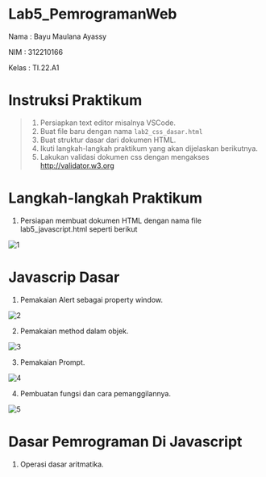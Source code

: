 # Lab5_PemrogramanWeb
Nama : Bayu Maulana Ayassy

NIM  : 312210166

Kelas : TI.22.A1

# Instruksi Praktikum 
> 1. Persiapkan text editor misalnya VSCode.
> 2. Buat file baru dengan nama `lab2_css_dasar.html`
> 3. Buat struktur dasar dari dokumen HTML.
> 4. Ikuti langkah-langkah praktikum yang akan dijelaskan berikutnya.
> 5. Lakukan validasi dokumen css dengan mengakses http://validator.w3.org

# Langkah-langkah Praktikum
1.  Persiapan membuat dokumen HTML dengan nama file lab5_javascript.html seperti berikut

   ![1](https://github.com/Bayuayassy/Lab5_PemrogramanWeb/assets/115678251/b254f9ad-903a-4b86-b49b-f1a1c0bb15bf)

# Javascrip Dasar
1.  Pemakaian Alert sebagai property window.

![2](https://github.com/Bayuayassy/Lab5_PemrogramanWeb/assets/115678251/32261caf-2fd6-47dd-aadd-d44f8169a6ef)

2.  Pemakaian method dalam objek.

![3](https://github.com/Bayuayassy/Lab5_PemrogramanWeb/assets/115678251/9b2a5882-6cd5-4d70-b7aa-f7f463610728)

3.  Pemakaian Prompt.

![4](https://github.com/Bayuayassy/Lab5_PemrogramanWeb/assets/115678251/54503dea-b987-4346-b3a3-bfa49387df0d)


4. Pembuatan fungsi dan cara pemanggilannya. 

![5](https://github.com/Bayuayassy/Lab5_PemrogramanWeb/assets/115678251/c45be250-2556-4763-bbb0-4c72b962a25d)


# Dasar Pemrograman Di Javascript
1.  Operasi dasar aritmatika.

   



   
